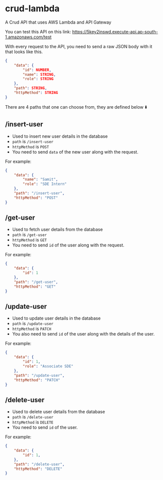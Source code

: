 # crud-lambda
A Crud API that uses AWS Lambda and API Gateway

You can test this API on this link: https://5key2inswd.execute-api.ap-south-1.amazonaws.com/test

With every request to the API, you need to send a raw JSON body with it that looks like this.
```JSON
{
    "data": {
        "id": NUMBER,
        "name": STRING,
        "role": STRING
    },
    "path": STRING,
    "httpMethod": STRING
}
```

There are 4 paths that one can choose from, they are defined below ⬇️

## /insert-user
- Used to insert new user details in the database
- ```path``` is ```/insert-user```
- ```httpMethod``` is ```POST```
- You need to send ```data``` of the new user along with the request.

For example:
```JSON
{
    "data": {
        "name": "Samit",
        "role": "SDE Intern"
    },
    "path": "/insert-user",
    "httpMethod": "POST"
}
```

## /get-user
- Used to fetch user details from the database
- ```path``` is ```/get-user```
- ```httpMethod``` is ```GET```
- You need to send ```id``` of the user along with the request.

For example:
```JSON
{
    "data": {
        "id": 1
    },
    "path": "/get-user",
    "httpMethod": "GET"
}
```

## /update-user
- Used to update user details in the database
- ```path``` is ```/update-user```
- ```httpMethod``` is ```PATCH```
- You also need to send ```id``` of the user along with the details of the user.

For example:
```JSON
{
    "data": {
        "id": 1,
        "role": "Associate SDE"
    },
    "path": "/update-user",
    "httpMethod": "PATCH"
}
```

## /delete-user
- Used to delete user details from the database
- ```path``` is ```/delete-user```
- ```httpMethod``` is ```DELETE```
- You need to send ```id``` of the user.

For example:
```JSON
{
    "data": {
        "id": 1,
    },
    "path": "/delete-user",
    "httpMethod": "DELETE"
}
```
